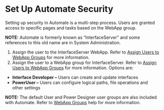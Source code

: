 # Set Up Automate Security

Setting up security in Automate is a multi-step process. Users are
granted access to specific pages and tasks based on the WebApp group.

**NOTE:** Automate is formerly known as “InterfaceServer” and some
references to this old name are in System Administration.

1.  Assign the user to the InterfaceServer WebApp. Refer to [Assign
    Users to WebApp
    Groups](../../Sys_Admin/Use_Cases/Assign_Users_to_WebApp_Groups.htm)
    for more information.
2.  Assign the user to a WebApp group for InterfaceServer. Refer to
    [Assign Users to WebApp
    Groups](../../Sys_Admin/Use_Cases/Assign_Users_to_WebApp_Groups.htm)
    for more information. Options are:

<!-- end list -->

  - **Interface Developer –** Users can create and update interfaces
  - **PowerUser –** Users can configure logical paths, file operations
    and other settings

**NOTE:** The default User and Power Designer user groups are also
included with Automate. Refer to [WebApp
Groups](../../Sys_Admin/Use_Cases/WebApp_Groups.htm) help for more
information.
